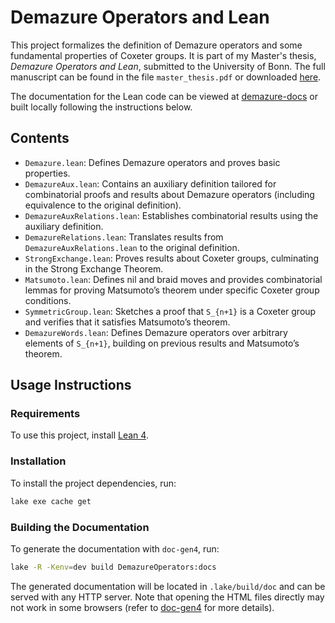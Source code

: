 # Demazure Operators and Lean

This project formalizes the definition of Demazure operators and some fundamental properties of Coxeter groups. It is part of my Master's thesis, *Demazure Operators and Lean*, submitted to the University of Bonn. The full manuscript can be found in the file `master_thesis.pdf` or downloaded [here](https://github.com/bolito2/DemazureOperatorsLean/blob/b98a475967a904af0ab9471b86e1d3ccc8d223a2/master_thesis.pdf).

The documentation for the Lean code can be viewed at [demazure-docs](https://bolito2.github.io/DemazureOperatorsLean/DemazureOperators/Demazure.html) or built locally following the instructions below.

## Contents

- `Demazure.lean`: Defines Demazure operators and proves basic properties.
- `DemazureAux.lean`: Contains an auxiliary definition tailored for combinatorial proofs and results about Demazure operators (including equivalence to the original definition).
- `DemazureAuxRelations.lean`: Establishes combinatorial results using the auxiliary definition.
- `DemazureRelations.lean`: Translates results from `DemazureAuxRelations.lean` to the original definition.
- `StrongExchange.lean`: Proves results about Coxeter groups, culminating in the Strong Exchange Theorem.
- `Matsumoto.lean`: Defines nil and braid moves and provides combinatorial lemmas for proving Matsumoto’s theorem under specific Coxeter group conditions.
- `SymmetricGroup.lean`: Sketches a proof that `S_{n+1}` is a Coxeter group and verifies that it satisfies Matsumoto’s theorem.
- `DemazureWords.lean`: Defines Demazure operators over arbitrary elements of `S_{n+1}`, building on previous results and Matsumoto’s theorem.

## Usage Instructions

### Requirements
To use this project, install [Lean 4](https://leanprover-community.github.io/get_started.html).

### Installation
To install the project dependencies, run:

```bash
lake exe cache get
```

### Building the Documentation
To generate the documentation with `doc-gen4`, run:

```bash
lake -R -Kenv=dev build DemazureOperators:docs
```

The generated documentation will be located in `.lake/build/doc` and can be served with any HTTP server. Note that opening the HTML files directly may not work in some browsers (refer to [doc-gen4](https://github.com/leanprover/doc-gen4) for more details).